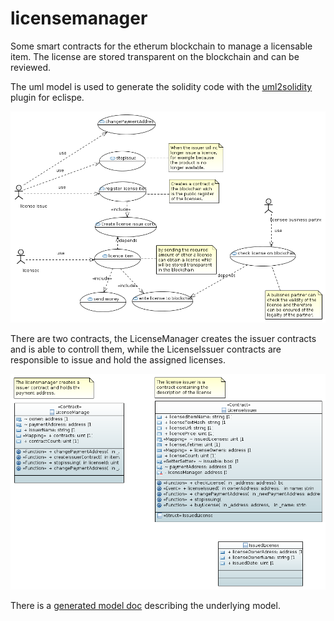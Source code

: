# licensemanager

Some smart contracts for the etherum blockchain to manage a licensable item. 
The license are stored transparent on the blockchain and can be reviewed.

The uml model is used to generate the solidity code with the [uml2solidity](https://github.com/UrsZeidler/uml2solidity) plugin for eclispe.

![use-case](licensemanager/doc/Package_use-cases_UseCaseDiagram.PNG)

There are two contracts, the LicenseManager creates the issuer contracts and is able to controll them, while the LicenseIssuer 
contracts are responsible to issue and hold the assigned licenses. 

![class](licensemanager/doc/Package_contracts_ClassDiagram.PNG)

There is a [generated model doc](licensemanager/mix/contracts.md) describing the underlying model.

